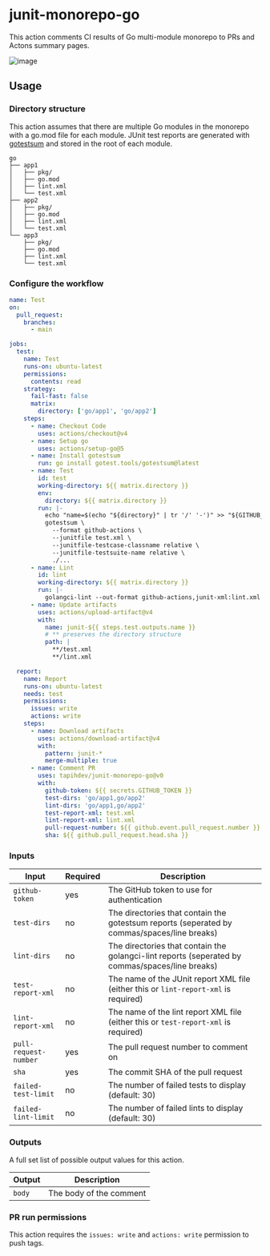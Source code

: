 # junit-monorepo-go

This action comments CI results of Go multi-module monorepo to PRs and Actons
summary pages.

![image](https://github.com/user-attachments/assets/44e56cbc-ab59-4f7d-8196-6f2e6887daf4)

## Usage

### Directory structure

This action assumes that there are multiple Go modules in the monorepo with a
go.mod file for each module. JUnit test reports are generated with
[gotestsum](https://github.com/gotestyourself/gotestsum) and stored in the root
of each module.

```
go
├── app1
│   ├── pkg/
│   ├── go.mod
│   ├── lint.xml
│   └── test.xml
├── app2
│   ├── pkg/
│   ├── go.mod
│   ├── lint.xml
│   └── test.xml
└── app3
    ├── pkg/
    ├── go.mod
    ├── lint.xml
    └── test.xml
```

### Configure the workflow

```yaml
name: Test
on:
  pull_request:
    branches:
      - main

jobs:
  test:
    name: Test
    runs-on: ubuntu-latest
    permissions:
      contents: read
    strategy:
      fail-fast: false
      matrix:
        directory: ['go/app1', 'go/app2']
    steps:
      - name: Checkout Code
        uses: actions/checkout@v4
      - name: Setup go
        uses: actions/setup-go@5
      - name: Install gotestsum
        run: go install gotest.tools/gotestsum@latest
      - name: Test
        id: test
        working-directory: ${{ matrix.directory }}
        env:
          directory: ${{ matrix.directory }}
        run: |-
          echo "name=$(echo "${directory}" | tr '/' '-')" >> "${GITHUB_OUTPUT}"
          gotestsum \
            --format github-actions \
            --junitfile test.xml \
            --junitfile-testcase-classname relative \
            --junitfile-testsuite-name relative \
            ./...
      - name: Lint
        id: lint
        working-directory: ${{ matrix.directory }}
        run: |-
          golangci-lint --out-format github-actions,junit-xml:lint.xml
      - name: Update artifacts
        uses: actions/upload-artifact@v4
        with:
          name: junit-${{ steps.test.outputs.name }}
          # ** preserves the directory structure
          path: |
            **/test.xml
            **/lint.xml

  report:
    name: Report
    runs-on: ubuntu-latest
    needs: test
    permissions:
      issues: write
      actions: write
    steps:
      - name: Download artifacts
        uses: actions/download-artifact@v4
        with:
          pattern: junit-*
          merge-multiple: true
      - name: Comment PR
        uses: tapihdev/junit-monorepo-go@v0
        with:
          github-token: ${{ secrets.GITHUB_TOKEN }}
          test-dirs: 'go/app1,go/app2'
          lint-dirs: 'go/app1,go/app2'
          test-report-xml: test.xml
          lint-report-xml: lint.xml
          pull-request-number: ${{ github.event.pull_request.number }}
          sha: ${{ github.pull_request.head.sha }}
```

### Inputs

| **Input**             | **Required** | **Description**                                                                                 |
| --------------------- | ------------ | ----------------------------------------------------------------------------------------------- |
| `github-token`        | yes          | The GitHub token to use for authentication                                                      |
| `test-dirs`           | no           | The directories that contain the gotestsum reports (seperated by commas/spaces/line breaks)     |
| `lint-dirs`           | no           | The directories that contain the golangci-lint reports (seperated by commas/spaces/line breaks) |
| `test-report-xml`     | no           | The name of the JUnit report XML file (either this or `lint-report-xml` is required)            |
| `lint-report-xml`     | no           | The name of the lint report XML file (either this or `test-report-xml` is required)             |
| `pull-request-number` | yes          | The pull request number to comment on                                                           |
| `sha`                 | yes          | The commit SHA of the pull request                                                              |
| `failed-test-limit`   | no           | The number of failed tests to display (default: 30)                                             |
| `failed-lint-limit`   | no           | The number of failed lints to display (default: 30)                                             |

### Outputs

A full set list of possible output values for this action.

| **Output** | **Description**         |
| ---------- | ----------------------- |
| `body`     | The body of the comment |

### PR run permissions

This action requires the `issues: write` and `actions: write` permission to push
tags.
